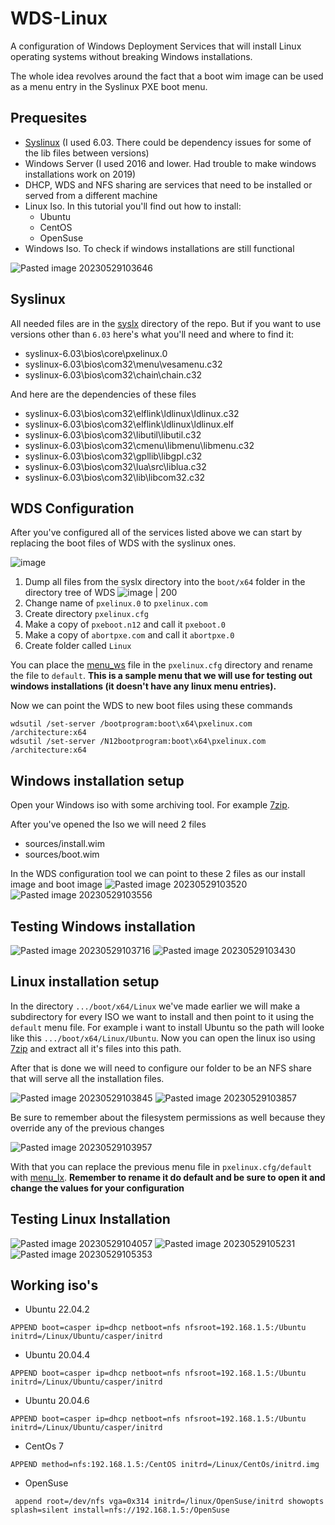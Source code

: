 # WDS-Linux
A configuration of Windows Deployment Services that will install Linux operating systems without breaking Windows installations.

The whole idea revolves around the fact that a boot wim image can be used as a menu entry in the Syslinux PXE boot menu.

## Prequesites
- [Syslinux](https://www.kernel.org/pub/linux/utils/boot/syslinux/) (I used 6.03. There could be dependency issues for some of the lib files between versions)
- Windows Server (I used 2016 and lower. Had trouble to make windows installations work on 2019)
- DHCP, WDS and NFS sharing are services that need to be installed or served from a different machine
- Linux Iso. In this tutorial you'll find out how to install:
  - Ubuntu
  - CentOS
  - OpenSuse
- Windows Iso. To check if windows installations are still functional

![Pasted image 20230529103646](https://github.com/Filip3Kx/WDS-Linux/assets/114138650/3a56397f-bcb2-4546-bb38-5de0b1463f47)

## Syslinux
All needed files are in the [syslx](https://github.com/Filip3Kx/WDS-Linux/tree/main/syslx) directory of the repo. But if you want to use versions other than `6.03` here's what you'll need and where to find it:
- syslinux-6.03\bios\core\pxelinux.0
- syslinux-6.03\bios\com32\menu\vesamenu.c32
- syslinux-6.03\bios\com32\chain\chain.c32

And here are the dependencies of these files
- syslinux-6.03\bios\com32\elflink\ldlinux\ldlinux.c32
- syslinux-6.03\bios\com32\elflink\ldlinux\ldlinux.elf
- syslinux-6.03\bios\com32\libutil\libutil.c32
- syslinux-6.03\bios\com32\cmenu\libmenu\libmenu.c32
- syslinux-6.03\bios\com32\gpllib\libgpl.c32
- syslinux-6.03\bios\com32\lua\src\liblua.c32
- syslinux-6.03\bios\com32\lib\libcom32.c32

## WDS Configuration
After you've configured all of the services listed above we can start by replacing the boot files of WDS with the syslinux ones.

![image](https://github.com/Filip3Kx/WDS-Linux/assets/114138650/3db80aeb-2806-4c62-b811-dfb313ce2a6a)

1. Dump all files from the syslx directory into the `boot/x64` folder in the directory tree of WDS
![image | 200](https://github.com/Filip3Kx/WDS-Linux/assets/114138650/c7e4bc50-ac95-431e-8136-42368da4bda8)
2. Change name of `pxelinux.0` to `pxelinux.com`
3. Create directory `pxelinux.cfg`
4. Make a copy of `pxeboot.n12` and call it `pxeboot.0`
5. Make a copy of `abortpxe.com` and call it `abortpxe.0`
6. Create folder called `Linux`

You can place the [menu_ws](https://github.com/Filip3Kx/WDS-Linux/tree/main/menu_ws) file in the `pxelinux.cfg` directory and rename the file to `default`. **This is a sample menu that we will use for testing out windows installations (it doesn't have any linux menu entries).**

Now we can point the WDS to new boot files using these commands
```
wdsutil /set-server /bootprogram:boot\x64\pxelinux.com /architecture:x64
wdsutil /set-server /N12bootprogram:boot\x64\pxelinux.com /architecture:x64
```

## Windows installation setup
Open your Windows iso with some archiving tool. For example [7zip](https://www.7-zip.org/).

After you've opened the Iso we will need 2 files
- sources/install.wim
- sources/boot.wim

In the WDS configuration tool we can point to these 2 files as our install image and boot image
![Pasted image 20230529103520](https://github.com/Filip3Kx/WDS-Linux/assets/114138650/ebe646cb-d9cc-47e9-a96d-29007139d9b8)
![Pasted image 20230529103556](https://github.com/Filip3Kx/WDS-Linux/assets/114138650/51527416-58bd-4947-8092-88e6aa279321)

## Testing Windows installation
![Pasted image 20230529103716](https://github.com/Filip3Kx/WDS-Linux/assets/114138650/6412f803-eb11-47da-9160-081400836788)
![Pasted image 20230529103430](https://github.com/Filip3Kx/WDS-Linux/assets/114138650/d4e69197-8bdc-420b-bb54-2e42088b05d5)

## Linux installation setup
In the directory `.../boot/x64/Linux` we've made earlier we will make a subdirectory for every ISO we want to install and then point to it using the `default` menu file. For example i want to install Ubuntu so the path will looke like this `.../boot/x64/Linux/Ubuntu`. Now you can open the linux iso using [7zip](https://www.7-zip.org/) and extract all it's files into this path.

After that is done we will need to configure our folder to be an NFS share that will serve all the installation files.

![Pasted image 20230529103845](https://github.com/Filip3Kx/WDS-Linux/assets/114138650/e345cc2b-6bf0-40d4-8f7d-f4b62f3d60b3)
![Pasted image 20230529103857](https://github.com/Filip3Kx/WDS-Linux/assets/114138650/adea2da7-f42d-449f-b0e3-1e5e8fdaa3d0)

Be sure to remember about the filesystem permissions as well because they override any of the previous changes

![Pasted image 20230529103957](https://github.com/Filip3Kx/WDS-Linux/assets/114138650/eb7155c3-4468-4783-962d-505c54dbd8b2)

With that you can replace the previous menu file in `pxelinux.cfg/default` with [menu_lx](https://github.com/Filip3Kx/WDS-Linux/tree/main/menu_lx). **Remember to rename it do default and be sure to open it and change the values for your configuration**

## Testing Linux Installation
![Pasted image 20230529104057](https://github.com/Filip3Kx/WDS-Linux/assets/114138650/64a960ca-91ad-4e2c-9bc6-cdadcf43bb78)
![Pasted image 20230529105231](https://github.com/Filip3Kx/WDS-Linux/assets/114138650/447af277-bce9-4b25-8664-3058f79f23e8)
![Pasted image 20230529105353](https://github.com/Filip3Kx/WDS-Linux/assets/114138650/b7f6b8d9-9057-44c2-a3bb-2b0f117c9765)

## Working iso's
- Ubuntu 22.04.2
```
APPEND boot=casper ip=dhcp netboot=nfs nfsroot=192.168.1.5:/Ubuntu initrd=/Linux/Ubuntu/casper/initrd
```
- Ubuntu 20.04.4
```
APPEND boot=casper ip=dhcp netboot=nfs nfsroot=192.168.1.5:/Ubuntu initrd=/Linux/Ubuntu/casper/initrd
```
- Ubuntu 20.04.6
```
APPEND boot=casper ip=dhcp netboot=nfs nfsroot=192.168.1.5:/Ubuntu initrd=/Linux/Ubuntu/casper/initrd
```
- CentOs 7
```
APPEND method=nfs:192.168.1.5:/CentOS initrd=/Linux/CentOs/initrd.img
```
- OpenSuse
```
 append root=/dev/nfs vga=0x314 initrd=/linux/OpenSuse/initrd showopts splash=silent install=nfs://192.168.1.5:/OpenSuse
```
